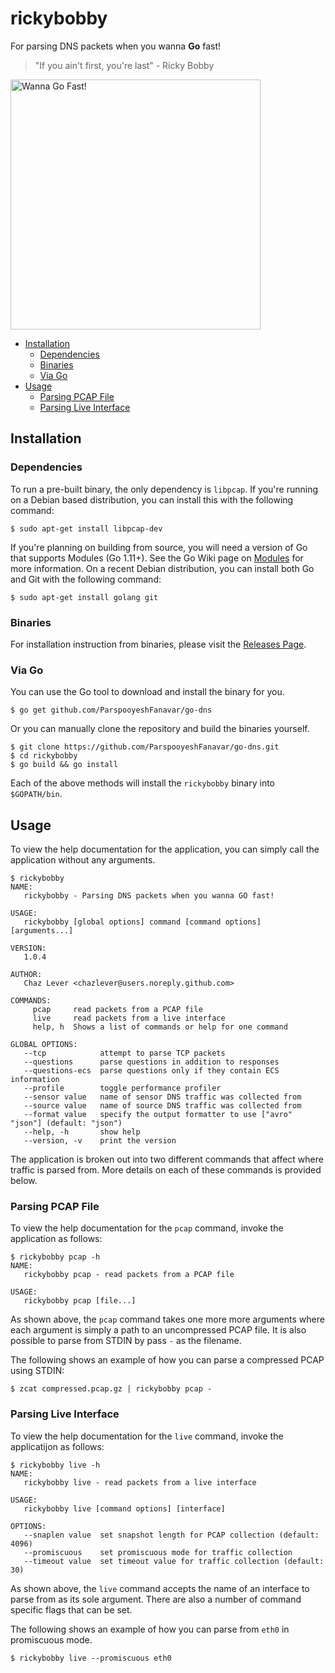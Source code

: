 # rickybobby

For parsing DNS packets when you wanna **Go** fast!

> "If you ain't first, you're last" - Ricky Bobby

<img alt="Wanna Go Fast!" src="https://i.pinimg.com/originals/92/9d/32/929d3292c4d7c11c8d6c0899b4e29567.jpg" width=400 />

<!-- toc -->

- [Installation](#installation)
    + [Dependencies](#dependencies)
    + [Binaries](#binaries)
    + [Via Go](#via-go)
- [Usage](#usage)
    + [Parsing PCAP File](#parsing-pcap-file)
    + [Parsing Live Interface](#parsing-live-interface)

<!-- tocstop -->

## Installation

### Dependencies

To run a pre-built binary, the only dependency is `libpcap`.  If you're running
on a Debian based distribution, you can install this with the following
command:

    $ sudo apt-get install libpcap-dev
    
If you're planning on building from source, you will need a version of Go that
supports Modules (Go 1.11+). See the Go Wiki page on
[Modules](https://github.com/golang/go/wiki/Modules) for more information. On a
recent Debian distribution, you can install both Go and Git with the following
command:

    $ sudo apt-get install golang git

### Binaries

For installation instruction from binaries, please visit the [Releases
Page](https://github.com/ParspooyeshFanavar/go-dns/releases).

### Via Go

You can use the Go tool to download and install the binary for you.

    $ go get github.com/ParspooyeshFanavar/go-dns
  
Or you can manually clone the repository and build the binaries yourself.

    $ git clone https://github.com/ParspooyeshFanavar/go-dns.git
    $ cd rickybobby
    $ go build && go install

Each of the above methods will install the `rickybobby` binary into
`$GOPATH/bin`.

## Usage

To view the help documentation for the application, you can simply call the
application without any arguments.

    $ rickybobby
    NAME:
       rickybobby - Parsing DNS packets when you wanna GO fast!
    
    USAGE:
       rickybobby [global options] command [command options] [arguments...]
    
    VERSION:
       1.0.4
    
    AUTHOR:
       Chaz Lever <chazlever@users.noreply.github.com>
    
    COMMANDS:
         pcap     read packets from a PCAP file
         live     read packets from a live interface
         help, h  Shows a list of commands or help for one command
    
    GLOBAL OPTIONS:
       --tcp            attempt to parse TCP packets
       --questions      parse questions in addition to responses
       --questions-ecs  parse questions only if they contain ECS information
       --profile        toggle performance profiler
       --sensor value   name of sensor DNS traffic was collected from
       --source value   name of source DNS traffic was collected from
       --format value   specify the output formatter to use ["avro" "json"] (default: "json")
       --help, -h       show help
       --version, -v    print the version

The application is broken out into two different commands that affect where
traffic is parsed from. More details on each of these commands is provided
below.

### Parsing PCAP File

To view the help documentation for the `pcap` command, invoke the application
as follows:

    $ rickybobby pcap -h
    NAME:
       rickybobby pcap - read packets from a PCAP file
    
    USAGE:
       rickybobby pcap [file...]

As shown above, the `pcap` command takes one more more arguments where each
argument is simply a path to an uncompressed PCAP file. It is also possible to
parse from STDIN by pass `-` as the filename. 

The following shows an example of how you can parse a compressed PCAP using
STDIN:

    $ zcat compressed.pcap.gz | rickybobby pcap - 

### Parsing Live Interface

To view the help documentation for the `live` command, invoke the applicatijon
as follows:

    $ rickybobby live -h
    NAME:
       rickybobby live - read packets from a live interface
    
    USAGE:
       rickybobby live [command options] [interface]
    
    OPTIONS:
       --snaplen value  set snapshot length for PCAP collection (default: 4096)
       --promiscuous    set promiscuous mode for traffic collection
       --timeout value  set timeout value for traffic collection (default: 30)
       
As shown above, the `live` command accepts the name of an interface to parse
from as its sole argument. There are also a number of command specific flags
that can be set.

The following shows an example of how you can parse from `eth0` in promiscuous
mode.

    $ rickybobby live --promiscuous eth0
